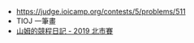 - https://judge.ioicamp.org/contests/5/problems/511
- TIOJ 一筆畫
- [山姆的競程日記 - 2019 北市賽](https://sam571128.codes/2020/09/30/TIOJ-2019-Taipei-Contest/#%E7%AC%AC%E4%B8%89%E9%A1%8C%EF%BC%9A%E6%89%93%E5%8D%A1%E9%81%8A%E6%88%B2-Checkin)
